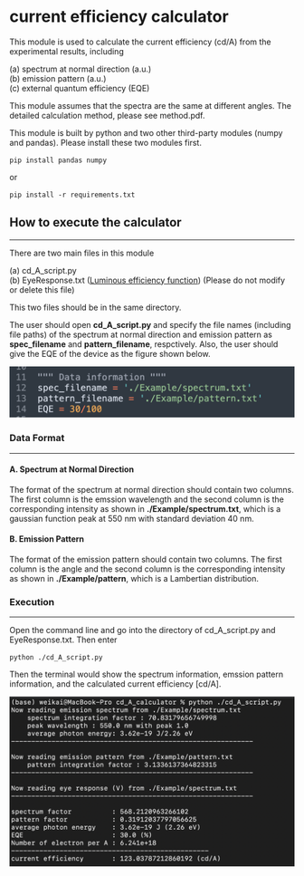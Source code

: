 # current efficiency calculator
This module is used to calculate the current efficiency (cd/A) from the experimental results, including 

(a) spectrum at normal direction (a.u.)<br/>(b) emission pattern  (a.u.)<br/>(c) external quantum efficiency (EQE)<br/>

This module assumes that the spectra are the same at different angles. The detailed calculation method, please see method.pdf.

This module is built by python and two other third-party modules (numpy and pandas). Please install these two modules first.


```shell
pip install pandas numpy
```

or 


```shell
pip install -r requirements.txt
```



## How to execute the calculator

---

There are two main files in this module  

(a) cd_A_script.py <br/>(b) EyeResponse.txt ([Luminous efficiency function](https://en.wikipedia.org/wiki/Luminous_efficiency_function)) (Please do not modify or delete this file)

This two files should be in the same directory.

The user should open **cd_A_script.py** and specify the file names (including file paths) of the spectrum at normal direction and emission pattern as **spec_filename** and **pattern_filename**, respctively. Also, the user should give the EQE of the device as the figure shown below.

<p align="center">
<img src="./Figure/code.png" width="600">
</p>

### Data Format

---

#### A. Spectrum at Normal Direction

The format of the spectrum at normal direction should contain two columns. The first column is the emssion wavelength and the second column is the corresponding intensity as shown in **./Example/spectrum.txt**, which is a gaussian function peak at 550 nm with standard deviation 40 nm. 

#### B. Emission Pattern

The format of the emission pattern should contain two columns. The first column is the angle and the second column is the corresponding intensity as shown in **./Example/pattern**, which is a Lambertian distribution. 

### Execution

---

Open the command line and go into the directory of cd_A_script.py and EyeResponse.txt. Then enter


```shell
python ./cd_A_script.py
```

Then the terminal would show the spectrum information, emssion pattern information, and the calculated current efficiency [cd/A]. 

<p align="center">
<img src="./Figure/execution.png" width="800">
</p>



